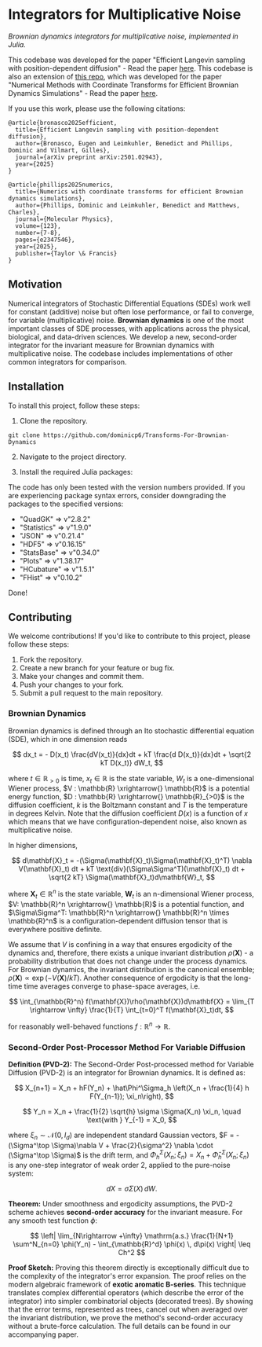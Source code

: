 # Integrators for Multiplicative Noise

*Brownian dynamics integrators for multiplicative noise, implemented in Julia.*

This codebase was developed for the paper "Efficient Langevin sampling with position-dependent diffusion" - Read the paper [here](https://arxiv.org/abs/2501.02943). 
This codebase is also an extension of [this repo](https://github.com/dominicp6/Transforms-For-Brownian-Dynamics), which was developed for the paper "Numerical Methods with Coordinate Transforms for Efficient Brownian Dynamics Simulations" - Read the paper [here](https://arxiv.org/abs/2307.02913).

If you use this work, please use the following citations:

```
@article{bronasco2025efficient,
  title={Efficient Langevin sampling with position-dependent diffusion},
  author={Bronasco, Eugen and Leimkuhler, Benedict and Phillips, Dominic and Vilmart, Gilles},
  journal={arXiv preprint arXiv:2501.02943},
  year={2025}
}
```
```
@article{phillips2025numerics,
  title={Numerics with coordinate transforms for efficient Brownian dynamics simulations},
  author={Phillips, Dominic and Leimkuhler, Benedict and Matthews, Charles},
  journal={Molecular Physics},
  volume={123},
  number={7-8},
  pages={e2347546},
  year={2025},
  publisher={Taylor \& Francis}
}
```

## Motivation
Numerical integrators of Stochastic Differential Equations (SDEs) work well for constant (additive) noise but often lose performance, or fail to converge, for variable (multiplicative) noise. 
**Brownian dynamics** is one of the most important classes of SDE processes, with applications across the physical, biological, and data-driven sciences. 
We develop a new, second-order integrator for the invariant measure for Brownian dynamics with multiplicative noise. The codebase includes implementations of other common integrators for comparison.

## Installation

To install this project, follow these steps:

1. Clone the repository.

`git clone https://github.com/dominicp6/Transforms-For-Brownian-Dynamics`

2. Navigate to the project directory.

3. Install the required Julia packages:

The code has only been tested with the version numbers provided. If you are experiencing package syntax errors, consider downgrading the packages to the specified versions:

 - "QuadGK"     => v"2.8.2"
 - "Statistics" => v"1.9.0"
 - "JSON"       => v"0.21.4"
 - "HDF5"       => v"0.16.15"
 - "StatsBase"  => v"0.34.0"
 - "Plots"      => v"1.38.17"
 - "HCubature"  => v"1.5.1"
 - "FHist"      => v"0.10.2"

Done!

## Contributing

We welcome contributions! If you'd like to contribute to this project, please follow these steps:

1. Fork the repository.
2. Create a new branch for your feature or bug fix.
3. Make your changes and commit them.
4. Push your changes to your fork.
5. Submit a pull request to the main repository.

### Brownian Dynamics
Brownian dynamics is defined through an Ito stochastic differential equation (SDE), which in one dimension reads

$$
    dx_t = - D(x_t) \frac{dV(x_t)}{dx}dt + kT \frac{d D(x_t)}{dx}dt + \sqrt{2 kT D(x_t)} dW_t,
$$

where $`t \in \mathbb{R}_{>0}`$ is time, $`x_t \in \mathbb{R}`$ is the state variable, $`W_t`$ is a one-dimensional Wiener process, $`V : \mathbb{R} \xrightarrow{} \mathbb{R}`$ is a potential energy function, $`D : \mathbb{R} \xrightarrow{} \mathbb{R}_{>0}`$ is the diffusion coefficient, $`k`$ is the Boltzmann constant and $`T`$ is the temperature in degrees Kelvin. Note that the diffusion coefficient $`D(x)`$ is a function of $x$ which means that we have configuration-dependent noise, also known as multiplicative noise. 

In higher dimensions, 

$$
   d\mathbf{X}_t = -(\Sigma(\mathbf{X}_t)\Sigma(\mathbf{X}_t)^T) \nabla V(\mathbf{X}_t) dt + kT \text{div}(\Sigma\Sigma^T)(\mathbf{X}_t) dt + \sqrt{2 kT} \Sigma(\mathbf{X}_t)d\mathbf{W}_t,
$$

where $`\mathbf{X}_t \in \mathbb{R}^n`$ is the state variable, $`\mathbf{W}_t`$ is an n-dimensional Wiener process, $`V: \mathbb{R}^n \xrightarrow{} \mathbb{R}`$ is a potential function, and $`\Sigma\Sigma^T: \mathbb{R}^n \xrightarrow{} \mathbb{R}^n \times \mathbb{R}^n`$ is a configuration-dependent diffusion tensor that is everywhere positive definite.

We assume that $`V`$ is confining in a way that ensures ergodicity of the dynamics and, therefore, there exists a unique invariant distribution $`\rho(\mathbf{X})`$ - a probability distribution that does not change under the process dynamics. For Brownian dynamics, the invariant distribution is the canonical ensemble; $`\rho(\mathbf{X}) \propto \exp{\left(- V(\mathbf{X})/kT\right)}`$. Another consequence of ergodicity is that the long-time time averages converge to phase-space averages, i.e.

$$
\int_{\mathbb{R}^n} f(\mathbf{X})\rho(\mathbf{X})d\mathbf{X} = \lim_{T \rightarrow \infty} \frac{1}{T} \int_{t=0}^T f(\mathbf{X}_t)dt,
$$

for reasonably well-behaved functions $`f: \mathbb{R}^n \rightarrow \mathbb{R}`$.

### Second-Order Post-Processor Method For Variable Diffusion

**Definition (PVD-2):** The Second-Order Post-processed method for Variable Diffusion (PVD-2) is an integrator for Brownian dynamics. It is defined as:

$$
X_{n+1} = X_n + hF(Y_n) + \hat\Phi^\Sigma_h \left(X_n + \frac{1}{4} h F(Y_{n-1}); \xi_n\right),
$$

$$
Y_n = X_n + \frac{1}{2} \sqrt{h} \sigma \Sigma(X_n) \xi_n, \quad \text{with } Y_{-1} = X_0,
$$

where $\xi_n \sim \mathcal{N}(0, I_d)$ are independent standard Gaussian vectors, $F = -(\Sigma^\top \Sigma)\nabla V + \frac{2}{\sigma^2} \nabla \cdot (\Sigma^\top \Sigma)$ is the drift term, and $\Phi_h^\Sigma(X_n; \xi_n) = X_n + \hat{\Phi}_h^\Sigma(X_n; \xi_n)$ is any one-step integrator of weak order 2, applied to the pure-noise system:

$$
dX = \sigma \Sigma(X) \, dW.
$$

**Theorem:** Under smoothness and ergodicity assumptions, the PVD-2 scheme achieves **second-order accuracy** for the invariant measure. For any smooth test function $\phi$:

$$
\left| \lim_{N\rightarrow +\infty} \mathrm{a.s.}
\frac{1}{N+1} \sum^N_{n=0} \phi(Y_n) - \int_{\mathbb{R}^d} \phi(x) \, d\pi(x) \right| \leq Ch^2
$$

**Proof Sketch:** Proving this theorem directly is exceptionally difficult due to the complexity of the integrator's error expansion. The proof relies on the modern algebraic framework of **exotic aromatic B-series**. This technique translates complex differential operators (which describe the error of the integrator) into simpler combinatorial objects (decorated trees). By showing that the error terms, represented as trees, cancel out when averaged over the invariant distribution, we prove the method's second-order accuracy without a brute-force calculation. The full details can be found in our accompanying paper.


